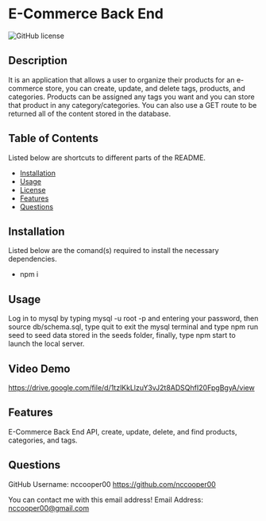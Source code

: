 # E-Commerce Back End
                
![GitHub license](https://img.shields.io/badge/license-MIT-blue)
                
## Description
                        
It is an application that allows a user to organize their products for an e-commerce store, you can create, update, and delete tags, products, and categories. Products can be assigned any tags you want and you can store that product in any category/categories. You can also use a GET route to be returned all of the content stored in the database.
                        
## Table of Contents
                        
Listed below are shortcuts to different parts of the README.
- [Installation](#installation)
- [Usage](#usage)
- [License](#liscense)
- [Features](#features)
- [Questions](#questions)
                        
## Installation
                
Listed below are the comand(s) required to install the necessary dependencies.    
-   npm i
                        
## Usage
                        
Log in to mysql by typing mysql -u root -p and entering your password, then source db/schema.sql, type quit to exit the mysql terminal and type npm run seed to seed data stored in the seeds folder, finally, type npm start to launch the local server.  

## Video Demo
https://drive.google.com/file/d/1tzlKkLlzuY3vJ2t8ADSQhfI20FpgBgyA/view
                        
## Features
                        
E-Commerce Back End API, create, update, delete, and find products, categories, and tags.
                
## Questions
                
GitHub Username: nccooper00
https://github.com/nccooper00
                
You can contact me with this email address!
Email Address: nccooper00@gmail.com
